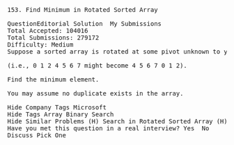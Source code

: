 <pre>
153. Find Minimum in Rotated Sorted Array  

QuestionEditorial Solution  My Submissions
Total Accepted: 104016
Total Submissions: 279172
Difficulty: Medium
Suppose a sorted array is rotated at some pivot unknown to you beforehand.

(i.e., 0 1 2 4 5 6 7 might become 4 5 6 7 0 1 2).

Find the minimum element.

You may assume no duplicate exists in the array.

Hide Company Tags Microsoft
Hide Tags Array Binary Search
Hide Similar Problems (H) Search in Rotated Sorted Array (H) Find Minimum in Rotated Sorted Array II
Have you met this question in a real interview? Yes  No
Discuss Pick One

</pre>

